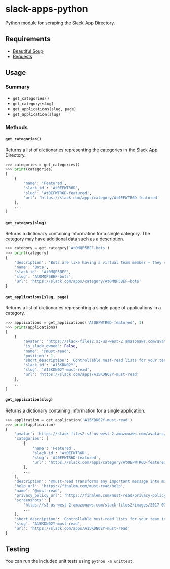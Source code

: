 # slack-apps-python

Python module for scraping the Slack App Directory.

## Requirements

- [Beautiful Soup](https://www.crummy.com/software/BeautifulSoup/)
- [Requests](http://docs.python-requests.org/en/master/)

## Usage

### Summary

- `get_categories()`
- `get_category(slug)`
- `get_applications(slug, page)`
- `get_application(slug)`

### Methods

#### `get_categories()`

Returns a list of dictionaries representing the categories in the Slack App Directory.

```py
>>> categories = get_categories()
>>> print(categories)
[
    {
        'name': 'Featured',
        'slack_id': 'At0EFWTR6D',
        'slug': 'At0EFWTR6D-featured',
        'url': 'https://slack.com/apps/category/At0EFWTR6D-featured'
    },
    ...
]
```

#### `get_category(slug)`

Returns a dictionary containing information for a single category. The category may have additional data such as a description.

```py
>>> category = get_category('At0MQP5BEF-bots')
>>> print(category)
{
    'description': 'Bots are like having a virtual team member — they can help you manage tasks, run your team standup, poll the office, and more!',
    'name': 'Bots',
    'slack_id': 'At0MQP5BEF',
    'slug': 'At0MQP5BEF-bots',
    'url': 'https://slack.com/apps/category/At0MQP5BEF-bots'
}
```

#### `get_applications(slug, page)`

Returns a list of dictionaries representing a single page of applications in a category.

```py
>>> applications = get_applications('At0EFWTR6D-featured', 1)
>>> print(applications)
[
    {
        'avatar': 'https://slack-files2.s3-us-west-2.amazonaws.com/avatars/2016-05-03/39674680625_65ad135f72eff91b6ddf_96.jpg',
        'is_slack_owned': False,
        'name': '@must-read',
        'position': 1,
        'short_description': 'Controllable must-read lists for your team in Slack 📕📗📘',
        'slack_id': 'A15KDN02Y',
        'slug': 'A15KDN02Y-must-read',
        'url': 'https://slack.com/apps/A15KDN02Y-must-read'
    },
    ...
]
```

#### `get_application(slug)`

Returns a dictionary containing information for a single application.

```py
>>> application = get_application('A15KDN02Y-must-read')
>>> print(application)
{
    'avatar': 'https://slack-files2.s3-us-west-2.amazonaws.com/avatars/2016-05-03/39674680625_65ad135f72eff91b6ddf_512.jpg',
    'categories': [
        {
            'name': 'Featured',
            'slack_id': 'At0EFWTR6D',
            'slug': 'At0EFWTR6D-featured',
            'url': 'https://slack.com/apps/category/At0EFWTR6D-featured'
        },
        ...
    ],
    'description': '@must-read transforms any important message into micro-task...',
    'help_url': 'https://finalem.com/must-read/help',
    'name': '@must-read',
    'privacy_policy_url': 'https://finalem.com/must-read/privacy-policy',
    'screenshots': [
        'https://s3-us-west-2.amazonaws.com/slack-files2/images/2017-07-20/216663485463_0196a3e4ff408839be40_1600.png',
        ...
    ],
    'short_description': 'Controllable must-read lists for your team in Slack 📕📗📘',
    'slug': 'A15KDN02Y-must-read',
    'url': 'https://slack.com/apps/A15KDN02Y-must-read'
}
```

## Testing

You can run the included unit tests using `python -m unittest`.
